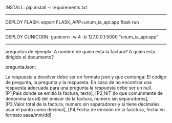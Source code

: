 INSTALL:
pip install -r requirements.txt
***************************************************
DEPLOY FLASH:
export FLASK_APP=unum_ia_api:app
flask run
***************************************************
DEPLOY GUNICORN:
gunicorn -w 4 -b 127.0.0.1:5000 "unum_ia_api:app"
***************************************************
preguntas de ejemplo:
A nombre de quien esta la factura?
A quien esta dirigido el documento?

preguntaJson:

La respuesta a devolver debe ser en formato json y que contenga: El código de pregunta, la pregunta y la respuesta. En caso de no encontrar una respuesta adecuada para una pregunta la respuesta debe ser un null. [P1,Pais donde se emitió la factura, texto], [P2,NIT (lo que comúnmente de denomina tax id) del emisor de la factura, numero sin separadores], [P3,Valor total de la factura, numero sin separadores y si tiene decimales usar el punto como decimal], [P4,Fecha de emisión de la facctura, fecha en formato aaaa/mm/dd]
